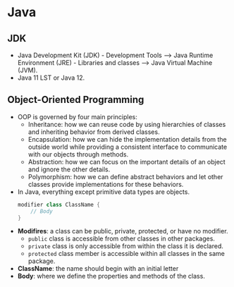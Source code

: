# Java
## JDK
- Java Development Kit (JDK) - Development Tools --> Java Runtime Environment (JRE) - Libraries and classes --> Java Virtual Machine (JVM).
- Java 11 LST or Java 12.

## Object-Oriented Programming
- OOP is governed by four main principles:
    - Inheritance: how we can reuse code by using hierarchies of classes and inheriting behavior from derived classes.
    - Encapsulation: how we can hide the implementation details from the outside world while providing a consistent interface to communicate with our objects through methods.
    - Abstraction: how we can focus on the important details of an object and ignore the other details.
    - Polymorphism: how we can define abstract behaviors and let other classes provide implementations for these behaviors.
- In Java, everything except primitive data types are objects.
    ```java
    modifier class ClassName {
        // Body
  }
    ```
- __Modifires__: a class can be public, private, protected, or have no modifier.
    - `public` class is accessible from other classes in other packages.
    - `private` class is only accessible from within the class it is declared.
    - `protected` class member is accessible within all classes in the same package.
- __ClassName__: the name should begin with an initial letter
- __Body__: where we define the properties and methods of the class.